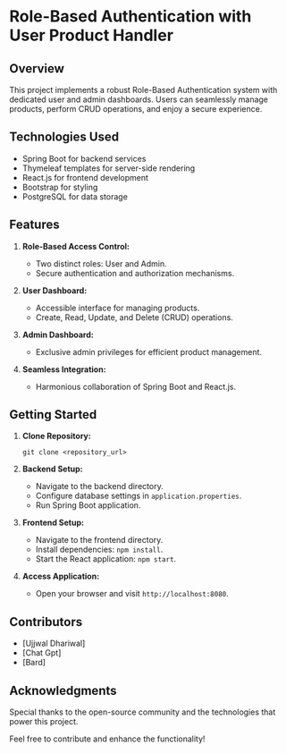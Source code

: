 # Role-Based Authentication with User Product Handler

## Overview
This project implements a robust Role-Based Authentication system with dedicated user and admin dashboards. Users can seamlessly manage products, perform CRUD operations, and enjoy a secure experience.

## Technologies Used
- Spring Boot for backend services
- Thymeleaf templates for server-side rendering
- React.js for frontend development
- Bootstrap for styling
- PostgreSQL for data storage

## Features
1. **Role-Based Access Control:**
   - Two distinct roles: User and Admin.
   - Secure authentication and authorization mechanisms.

2. **User Dashboard:**
   - Accessible interface for managing products.
   - Create, Read, Update, and Delete (CRUD) operations.

3. **Admin Dashboard:**
   - Exclusive admin privileges for efficient product management.

4. **Seamless Integration:**
   - Harmonious collaboration of Spring Boot and React.js.

## Getting Started
1. **Clone Repository:**
   ```
   git clone <repository_url>
   ```

2. **Backend Setup:**
   - Navigate to the backend directory.
   - Configure database settings in `application.properties`.
   - Run Spring Boot application.

3. **Frontend Setup:**
   - Navigate to the frontend directory.
   - Install dependencies: `npm install`.
   - Start the React application: `npm start`.

4. **Access Application:**
   - Open your browser and visit `http://localhost:8080`.

## Contributors
- [Ujjwal Dhariwal]
- [Chat Gpt]
- [Bard]

## Acknowledgments
Special thanks to the open-source community and the technologies that power this project.

Feel free to contribute and enhance the functionality!